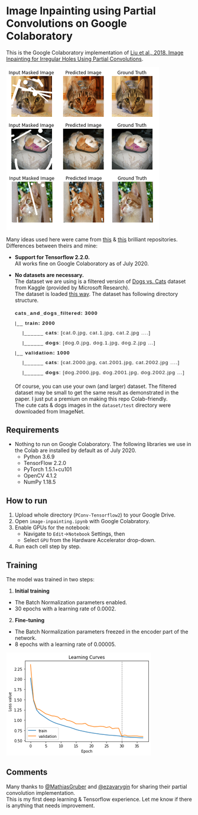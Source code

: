 # Image Inpainting using Partial Convolutions on Google Colaboratory
This is the Google Colaboratory implementation of [Liu et al., 2018. Image Inpainting for Irregular Holes Using Partial Convolutions](https://arxiv.org/abs/1804.07723).

![Example_01](result_images/result_01.png?raw=true "Example_01")  
  
Many ideas used here were came from [this](https://github.com/MathiasGruber/PConv-Keras) & [this](https://github.com/ezavarygin/PConv2D_Keras) brilliant repositories.  
Differences between theirs and mine:  
  - **Support for Tensorflow 2.2.0.**  
    All works fine on Google Colaboratory as of July 2020.  
  - **No datasets are necessary.**  
    The dataset we are using is a filtered version of <a href="https://www.kaggle.com/c/dogs-vs-cats/data" target="_blank">Dogs vs. Cats</a> dataset from Kaggle (provided by Microsoft Research).  
    The dataset is loaded <a href="https://www.kaggle.com/c/dogs-vs-cats/data" target="_blank">this way</a>. The dataset has following directory structure.    
    <pre style="font-size: 10.0pt; font-family: Arial; line-height: 2; letter-spacing: 1.0pt;" >
    <b>cats_and_dogs_filtered: 3000</b>  
    |__ <b>train: 2000</b>  
        |______ <b>cats</b>: [cat.0.jpg, cat.1.jpg, cat.2.jpg ....]  
        |______ <b>dogs</b>: [dog.0.jpg, dog.1.jpg, dog.2.jpg ...]  
    |__ <b>validation: 1000</b>  
        |______ <b>cats</b>: [cat.2000.jpg, cat.2001.jpg, cat.2002.jpg ....]  
        |______ <b>dogs</b>: [dog.2000.jpg, dog.2001.jpg, dog.2002.jpg ...]  
    </pre>  

    Of course, you can use your own (and larger) dataset. The filtered dataset may be small to get the same result as demonstrated in the paper. I just put a premium on making this repo Colab-friendly.  
    The cute cats & dogs images in the `dataset/test` directory were downloaded from ImageNet.  

## Requirements
- Nothing to run on Google Colaboratory.
  The following libraries we use in the Colab are installed by default as of July 2020.  
    - Python 3.6.9
    - TensorFlow 2.2.0
    - PyTorch 1.5.1+cu101
    - OpenCV 4.1.2
    - NumPy 1.18.5

## How to run
1. Upload whole directory (`PConv-Tensorflow2`) to your Google Drive.  
2. Open `image-inpainting.ipynb` with Google Colabratory.  
3. Enable GPUs for the notebook:  
    - Navigate to `Edit`→`Notebook` Settings, then  
    - Select `GPU` from the Hardware Accelerator drop-down.  
4. Run each cell step by step.  

## Training
The model was trained in two steps:  
1. **Initial training**
  - The Batch Normalization parameters enabled.
  - 30 epochs with a learning rate of 0.0002.  
2. **Fine-tuning**  
  - The Batch Normalization parameters freezed in the encoder part of the network.
  - 8 epochs with a learning rate of 0.00005.

![Example_04](result_images/result_04.png?raw=true "Example_04")

## Comments
Many thanks to [@MathiasGruber](https://github.com/MathiasGruber) and [@ezavarygin](https://github.com/ezavarygin) for sharing their partial convolution implementation.  
This is my first deep learning & Tensorflow experience. Let me know if there is anything that needs improvement.  
